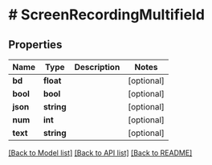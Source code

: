 # # ScreenRecordingMultifield

## Properties

Name | Type | Description | Notes
------------ | ------------- | ------------- | -------------
**bd** | **float** |  | [optional]
**bool** | **bool** |  | [optional]
**json** | **string** |  | [optional]
**num** | **int** |  | [optional]
**text** | **string** |  | [optional]

[[Back to Model list]](../../README.md#models) [[Back to API list]](../../README.md#endpoints) [[Back to README]](../../README.md)
